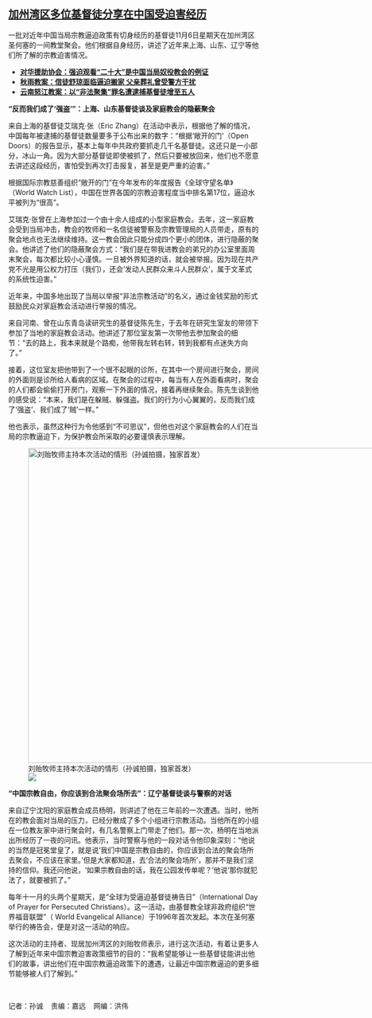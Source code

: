 <!--1667849220000-->
[加州湾区多位基督徒分享在中国受迫害经历](https://www.rfa.org/mandarin/yataibaodao/shehui/sc-11072022092033.html)
------

<div dir="auto"><span style="font-weight: 400;">一批对近年中国当局宗教逼迫政策有切身经历的基督徒11月6日星期天在加州湾区圣何塞的一间教堂聚会。他们根据自身经历，讲述了近年来上海、山东、辽宁等他们所了解的宗教迫害情况。</span></div><p><span class="discreet"><span><span class="searchresultdate"></span></span></span></p><ul><li dir="auto"><span class="result-title"> <a class="state-published" href="https://www.rfa.org/mandarin/Xinwen/wul-10232022165111.html"><strong>对华援助协会：强迫观看“二十大”是中国当局奴役教会的例证</strong></a> </span> <span class="discreet"> <span> <span class="searchresultdate"> </span></span></span></li><li dir="auto"><span class="discreet"><span class="result-title"><a class="state-published" href="https://www.rfa.org/mandarin/Xinwen/wulb-10022022124251.html"><strong>秋雨教案：信徒舒琼面临逼迫搬家 父亲葬礼曾受警方干扰</strong></a> </span> <span> <span class="searchresultdate"> </span></span></span></li><li dir="auto"><span class="discreet"><span><span class="result-title"><a class="state-published" href="https://www.rfa.org/mandarin/Xinwen/9-09302022165554.html"><strong>云南怒江教案：以“非法聚集”罪名遭逮捕基督徒增至五人</strong></a></span></span></span><span class="discreet"></span></li></ul><p><span class="discreet"><span><span class="searchresultdate"></span></span></span></p><p><b>“反而我们成了‘强盗’”：上海、山东基督徒谈及家庭教会的隐蔽聚会</b></p><p><span style="font-weight: 400;">来自上海的基督徒艾瑞克·张（Eric Zhang）在活动中表示，根据他了解的情况，中国每年被逮捕的基督徒数量要多于公布出来的数字：“根据‘敞开的门’（Open Doors）的报告显示，基本上每年中共政府要抓走几千名基督徒。这还只是一小部分，冰山一角。因为大部分基督徒即使被抓了，然后只要被放回来，他们也不愿意去讲述这段经历，害怕受到再次打击报复，甚至是更严重的迫害。”</span></p><p><span style="font-weight: 400;">根据国际宗教慈善组织“敞开的门”在今年发布的年度报告《全球守望名单》（World Watch List），中国在世界各国的宗教迫害程度当中排名第17位，逼迫水平被列为“很高”。</span></p><p><span style="font-weight: 400;">艾瑞克·张曾在上海参加过一个由十余人组成的小型家庭教会。去年，这一家庭教会受到当局冲击，教会的牧师和一名信徒被警察及宗教管理局的人员带走，原有的聚会地点也无法继续维持。这一教会因此只能分成四个更小的团体，进行隐蔽的聚会。他讲述了他们的隐蔽聚会方式：“我们是在带我进教会的弟兄的办公室里面周末聚会，每次都比较小心谨慎。一旦被外界知道的话，就会被举报。因为现在共产党不光是用公权力打压（我们），还会‘发动人民群众来斗人民群众’，属于文革式的系统性迫害。”</span></p><p><span style="font-weight: 400;">近年来，中国多地出现了当局以举报“非法宗教活动”的名义，通过金钱奖励的形式鼓励民众对家庭教会活动进行举报的情况。</span></p><p><span style="font-weight: 400;">来自河南、曾在山东青岛读研究生的基督徒陈先生，于去年在研究生室友的带领下参加了当地的家庭教会活动。他讲述了那位室友第一次带他去参加聚会的细节：“去的路上，我本来就是个路痴，他带我左转右转，转到我都有点迷失方向了。”</span></p><p><span style="font-weight: 400;">接着，这位室友把他带到了一个很不起眼的诊所，在其中一个房间进行聚会，房间的外面则是诊所给人看病的区域。在聚会的过程中，每当有人在外面看病时，聚会的人们都会偷偷打开房门，观察一下外面的情况，接着再继续聚会。陈先生谈到他的感受说：“本来，我们是在躲贼、躲强盗。我们的行为小心翼翼的，反而我们成了‘强盗’、我们成了‘贼’一样。”</span></p><p><span style="font-weight: 400;">他也表示，虽然这种行为令他感到“不可思议”，但他也对这个家庭教会的人们在当局的宗教逼迫下，为保护教会所采取的必要谨慎表示理解。</span></p><p><span class="discreet"><span><span class="result-title"><figure class="image-richtext image-inline captioned" style="width:1018px;"><img alt="刘贻牧师主持本次活动的情形（孙诚拍摄，独家首发）" height="633" src="https://www.rfa.org/mandarin/yataibaodao/shehui/sc-11072022092033.html/m1107-sc2.jpg/@@images/980cacf6-59cc-4f1b-8708-cf5c893f3fba.jpeg" title="M1107-SC2.jpg" width="1018"/><figcaption class="image-caption">刘贻牧师主持本次活动的情形（孙诚拍摄，独家首发）</figcaption><small></small><div id="zoomattribute"><a data-caption="刘贻牧师主持本次活动的情形（孙诚拍摄，独家首发）" data-fancybox="" href="https://www.rfa.org/mandarin/yataibaodao/shehui/sc-11072022092033.html/m1107-sc2.jpg" id="single_image" title="刘贻牧师主持本次活动的情形（孙诚拍摄，独家首发）"><img src="/++plone++rfa-resources/img/icon-zoom.png"/></a></div></figure></span></span></span></p><p><b>“中国宗教自由，你应该到合法聚会场所去”：辽宁基督徒谈与警察的对话</b></p><p><span style="font-weight: 400;">来自辽宁沈阳的家庭教会成员杨明，则讲述了他在三年前的一次遭遇。当时，他所在的教会面对当局的压力，已经分散成了多个小组进行宗教活动。当他所在的小组在一位教友家中进行聚会时，有几名警察上门带走了他们。那一次，杨明在当地派出所经历了一夜的问讯。他表示，当时警察与他的一段对话令他印象深刻：“他说的当然是冠冕堂皇了，就是说‘我们中国是宗教自由的，你应该到合法的聚会场所去聚会，不应该在家里。’但是大家都知道，去‘合法的聚会场所’，那并不是我们坚持的信仰。我还问他说，‘如果宗教自由的话，我在公园发传单呢？’他说‘那你就犯法了，就要被抓了。”</span></p><p><span style="font-weight: 400;">每年十一月的头两个星期天，是“全球为受逼迫基督徒祷告日”（International Day of Prayer for Persecuted Christians）。这一活动，由基督教全球非政府组织“世界福音联盟”（ World Evangelical Alliance）于1996年首次发起。本次在圣何塞举行的祷告会，便是对这一活动的响应。</span></p><p><span style="font-weight: 400;">这次活动的主持者、现居加州湾区的刘贻牧师表示，进行这次活动，有着让更多人了解到近年来中国宗教迫害政策细节的目的：“我希望能够让一些基督徒能讲出他们的故事，讲出他们在中国宗教逼迫政策下的遭遇，让最近中国宗教逼迫的更多细节能够被人们了解到。”</span></p><p><span class="discreet"><span><span class="result-title"> </span></span></span></p><p><span style="font-weight: 400;">记者：孙诚    责编：嘉远    网编：洪伟</span><span class="discreet"></span></p>
